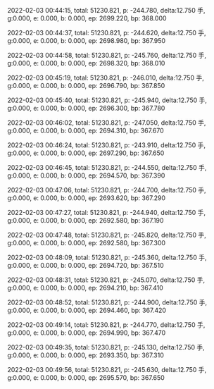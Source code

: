2022-02-03 00:44:15, total: 51230.821, p: -244.780, delta:12.750 手, g:0.000, e: 0.000, b: 0.000, ep: 2699.220, bp: 368.000

2022-02-03 00:44:37, total: 51230.821, p: -244.620, delta:12.750 手, g:0.000, e: 0.000, b: 0.000, ep: 2698.980, bp: 367.950

2022-02-03 00:44:58, total: 51230.821, p: -245.760, delta:12.750 手, g:0.000, e: 0.000, b: 0.000, ep: 2698.320, bp: 368.010

2022-02-03 00:45:19, total: 51230.821, p: -246.010, delta:12.750 手, g:0.000, e: 0.000, b: 0.000, ep: 2696.790, bp: 367.850

2022-02-03 00:45:40, total: 51230.821, p: -245.940, delta:12.750 手, g:0.000, e: 0.000, b: 0.000, ep: 2696.300, bp: 367.780

2022-02-03 00:46:02, total: 51230.821, p: -247.050, delta:12.750 手, g:0.000, e: 0.000, b: 0.000, ep: 2694.310, bp: 367.670

2022-02-03 00:46:24, total: 51230.821, p: -243.910, delta:12.750 手, g:0.000, e: 0.000, b: 0.000, ep: 2697.290, bp: 367.650

2022-02-03 00:46:45, total: 51230.821, p: -244.550, delta:12.750 手, g:0.000, e: 0.000, b: 0.000, ep: 2694.570, bp: 367.390

2022-02-03 00:47:06, total: 51230.821, p: -244.700, delta:12.750 手, g:0.000, e: 0.000, b: 0.000, ep: 2693.620, bp: 367.290

2022-02-03 00:47:27, total: 51230.821, p: -244.940, delta:12.750 手, g:0.000, e: 0.000, b: 0.000, ep: 2692.580, bp: 367.190

2022-02-03 00:47:48, total: 51230.821, p: -245.820, delta:12.750 手, g:0.000, e: 0.000, b: 0.000, ep: 2692.580, bp: 367.300

2022-02-03 00:48:09, total: 51230.821, p: -245.360, delta:12.750 手, g:0.000, e: 0.000, b: 0.000, ep: 2694.720, bp: 367.510

2022-02-03 00:48:31, total: 51230.821, p: -245.070, delta:12.750 手, g:0.000, e: 0.000, b: 0.000, ep: 2694.210, bp: 367.410

2022-02-03 00:48:52, total: 51230.821, p: -244.900, delta:12.750 手, g:0.000, e: 0.000, b: 0.000, ep: 2694.460, bp: 367.420

2022-02-03 00:49:14, total: 51230.821, p: -244.770, delta:12.750 手, g:0.000, e: 0.000, b: 0.000, ep: 2694.990, bp: 367.470

2022-02-03 00:49:35, total: 51230.821, p: -245.130, delta:12.750 手, g:0.000, e: 0.000, b: 0.000, ep: 2693.350, bp: 367.310

2022-02-03 00:49:56, total: 51230.821, p: -245.630, delta:12.750 手, g:0.000, e: 0.000, b: 0.000, ep: 2695.570, bp: 367.650